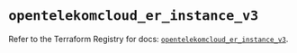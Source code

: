 # `opentelekomcloud_er_instance_v3`

Refer to the Terraform Registry for docs: [`opentelekomcloud_er_instance_v3`](https://registry.terraform.io/providers/opentelekomcloud/opentelekomcloud/1.36.50/docs/resources/er_instance_v3).
